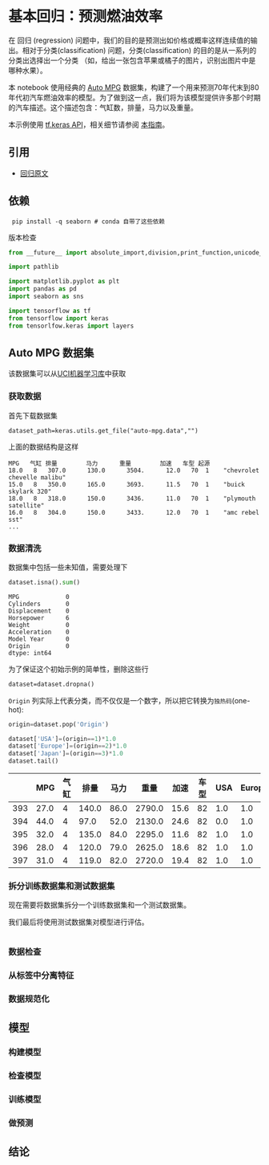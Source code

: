 # 基本回归：预测燃油效率

在 回归 (regression) 问题中，我们的目的是预测出如价格或概率这样连续值的输出。相对于分类(classification) 问题，分类(classification) 的目的是从一系列的分类出选择出一个分类 （如，给出一张包含苹果或橘子的图片，识别出图片中是哪种水果）。

本 notebook 使用经典的 [Auto MPG](https://archive.ics.uci.edu/ml/datasets/auto+mpg) 数据集，构建了一个用来预测70年代末到80年代初汽车燃油效率的模型。为了做到这一点，我们将为该模型提供许多那个时期的汽车描述。这个描述包含：气缸数，排量，马力以及重量。

本示例使用 [tf.keras API](https://tensorflow.google.cn/api_docs/python/tf/keras)，相关细节请参阅 [本指南](https://tensorflow.google.cn/guide/keras)。

## 引用

- [回归原文](https://tensorflow.google.cn/tutorials/keras/regression)

## 依赖

```shell
 pip install -q seaborn # conda 自带了这些依赖
```

版本检查

```python
from __future__ import absolute_import,division,print_function,unicode_literals

import pathlib

import matplotlib.pyplot as plt
import pandas as pd 
import seaborn as sns

import tensorflow as tf 
from tensorflow import keras
from tensorlfow.keras import layers

```

## Auto MPG 数据集

该数据集可以从[UCI机器学习库](https://archive.ics.uci.edu/ml/)中获取

### 获取数据

首先下载数据集

```shell
dataset_path=keras.utils.get_file("auto-mpg.data","")
```

上面的数据结构是这样

```text
MPG   气缸 排量        马力      重量        加速   车型 起源
18.0   8   307.0      130.0      3504.      12.0   70  1	"chevrolet chevelle malibu"
15.0   8   350.0      165.0      3693.      11.5   70  1	"buick skylark 320"
18.0   8   318.0      150.0      3436.      11.0   70  1	"plymouth satellite"
16.0   8   304.0      150.0      3433.      12.0   70  1	"amc rebel sst"
...

```

### 数据清洗
数据集中包括一些未知值，需要处理下


```python
dataset.isna().sum()
```

```text
MPG             0
Cylinders       0
Displacement    0
Horsepower      6
Weight          0
Acceleration    0
Model Year      0
Origin          0
dtype: int64
```

为了保证这个初始示例的简单性，删除这些行

```txt
dataset=dataset.dropna()
```

`Origin` 列实际上代表分类，而不仅仅是一个数字，所以把它转换为`独热码`(one-hot):

```python
origin=dataset.pop('Origin')
```

```python
dataset['USA']=(origin==1)*1.0
dataset['Europe']=(origin==2)*1.0
dataset['Japan']=(origin==3)*1.0
dataset.tail()

```

||MPG|气缸|排量|马力|重量|加速|车型|USA|Europe|Japan|
|---|---|---|---|---|---|---|---|---|---|---|
393	|27.0| 4 | 140.0 |	86.0 |	2790.0|	15.6|	82|	1.0	|1.0|1.0
394	|44.0| 4 | 97.0	 |  52.0 |  2130.0| 24.6|   82| 0.0	|1.0|1.0
395	|32.0| 4 | 135.0 |	84.0 |	2295.0|	11.6|	82|	1.0	|1.0|1.0
396	|28.0| 4 | 120.0 |	79.0 |	2625.0|	18.6|	82|	1.0	|1.0|1.0
397	|31.0| 4 | 119.0 |	82.0 |	2720.0|	19.4|	82|	1.0	|1.0|1.0

### 拆分训练数据集和测试数据集

现在需要将数据集拆分一个训练数据集和一个测试数据集。

我们最后将使用测试数据集对模型进行评估。


```python

```

### 数据检查

### 从标签中分离特征

### 数据规范化

## 模型

### 构建模型

### 检查模型

### 训练模型

### 做预测

## 结论